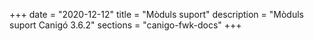 +++
date        = "2020-12-12"
title       = "Mòduls suport"
description = "Mòduls suport Canigó 3.6.2"
sections    = "canigo-fwk-docs"
+++
